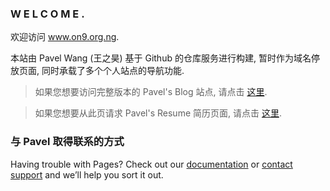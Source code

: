 ###       W E L C O M E .   
	
欢迎访问 www.on9.org.ng. 

本站由 Pavel Wang (王之昊) 基于 Github 的仓库服务进行构建, 暂时作为域名停放页面, 同时承载了多个个人站点的导航功能. 

> 如果您想要访问完整版本的 Pavel's Blog 站点, 请点击 [这里](https://ctu.su).


> 如果您想要从此页请求 Pavel's Resume 简历页面, 请点击 [这里](https://pavel.wang).

### 与 Pavel 取得联系的方式

Having trouble with Pages? Check out our [documentation](https://help.github.com/categories/github-pages-basics/) or [contact support](https://github.com/contact) and we’ll help you sort it out.

